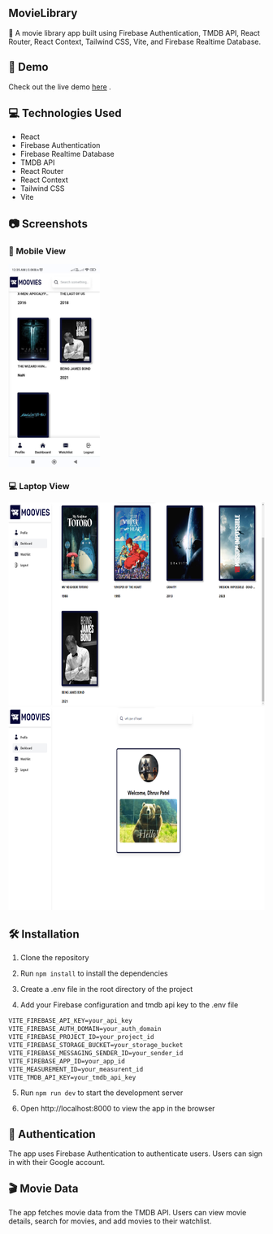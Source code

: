 ## MovieLibrary

🎥 A movie library app built using Firebase Authentication, TMDB API, React Router, React Context, Tailwind CSS, Vite, and Firebase Realtime Database.

## 🚀 Demo
Check out the live demo [here](https://cowmoovies.web.app/) .

## 💻 Technologies Used
- React
- Firebase Authentication
- Firebase Realtime Database
- TMDB API
- React Router
- React Context
- Tailwind CSS
- Vite

## 📷 Screenshots

###  📱 Mobile View

<img src='./README_PHOTO/mobile_watchlist.jpg' height="400" alt='watchlist'>

###  💻 Laptop View

<img src='./README_PHOTO/Laptop_Watchlist.png' height="400" alt='watchlist'>
<img src='./README_PHOTO/Laptop_Profile.png' height="400" alt='watchlist'>


## 🛠️ Installation

1. Clone the repository

2. Run  ``npm install`` to install the dependencies

3. Create a .env file in the root directory of the project

4. Add your Firebase configuration and tmdb api key to the .env file

``` .env
VITE_FIREBASE_API_KEY=your_api_key
VITE_FIREBASE_AUTH_DOMAIN=your_auth_domain
VITE_FIREBASE_PROJECT_ID=your_project_id
VITE_FIREBASE_STORAGE_BUCKET=your_storage_bucket
VITE_FIREBASE_MESSAGING_SENDER_ID=your_sender_id
VITE_FIREBASE_APP_ID=your_app_id
VITE_MEASUREMENT_ID=your_measurent_id
VITE_TMDB_API_KEY=your_tmdb_api_key
````

5. Run  ``npm run dev`` to start the development server

6. Open http://localhost:8000 to view the app in the browser

## 🔑 Authentication

The app uses Firebase Authentication to authenticate users. Users can sign in with their Google account.


## 🎬 Movie Data

The app fetches movie data from the TMDB API. Users can view movie details, search for movies, and add movies to their watchlist.
